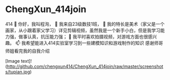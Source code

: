 # ChengXun_414join
414
👋 你好，我叫程洵，
👀 我来自23级数技1班，
🌱 我的特长是美术（家父是一个画家，从小跟着家父学习）详见剪辑视频，虽然我是一个新手小白，但是我学习能力强，做事认真，抗压能力强；
💞️ 我平时喜欢拍摄视频，对游戏方面也很感兴趣。
📫 我希望能进入414实验室学习到一些建模知识和游戏制作的知识
感谢师哥师姐看完我的自我介绍
<!---
chengxun414/chengxun414 is a ✨ special ✨ repository because its `README.md` (this file) appears on your GitHub profile.
You can click the Preview link to take a look at your changes.
--->
[Image text]!
(http://github.com/chengxun414/ChengXun_414join/raw/master/screenshots/tupian.jpg)
